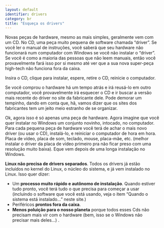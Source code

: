 ```yaml
---
layout: default
identifier: drivers
category: br
title: "Esqueça os drivers"
---
```


Novas peças de hardware, mesmo as mais simples, geralmente vem com um CD. No CD, uma   peça muito pequena de software chamada “driver”. Se você ler o manual de instruções, você saberá que seu hardware não funcionará num computador com Windows se você não instalar o “driver”. Se você é como a maioria das pessoas que não leem manuais, então você provavelmente fará isso por si mesmo até ver que a sua nova super-peça high-tech não funciona fora da caixa.


Insira o CD, clique para instalar, espere, retire o CD, reinicie o computador.

Se você comprou o hardware há um tempo atrás e irá reusá-lo em outro computador, você provavelmente irá esquecer o CD e ir buscar a versão mais recente do driver no site da fabricante dele. Pode demorar um tempinho, dando em conta que, hã, vamos dizer que os sites dos fabricantes tem um jeito meio estranho de se organizar.

Ok, agora isso é só apenas uma peça de hardware. Agora imagine que você quer instalar no Windows um conjunto novinho, intocado, no computador. Para cada pequena peça de hardware você terá de achar o mais novo driver (ou usar o CD), instalá-lo, e reiniciar o computador de hora em hora. Placa de vídeo, placa de som, teclado, mouse, placa-mãe, etc. (melhor instalar o driver da placa de vídeo primeiro pra não ficar preso com uma resolução muito baixa). Eque vem depois de uma longa instalação no Windows.

<b>Linux não precisa de drivers separados</b>. Todos os drivers já estão incluídos no kernel do Linux, o núcleo do sistema, e já vem instalado no Linux. Isso quer dizer:

<ul>
<li>Um <b>processo muito rápido e autônomo de instalação</b>. Quando estiver tudo pronto, você terá tudo o que precisa para começar a usar (incluindo o software que você está usando, veja o item “Quando o sistema está instalado...” neste site.)</li>
<li>Periféricos <b>prontos fora da caixa</b>.</li>
<li><b>Menos poluição para o nosso planeta</b> porque todos esses Cds não precisam mais vir com o hardware (bem, isso se o Windows não precisar mais deles...)
.</li>
</ul>




